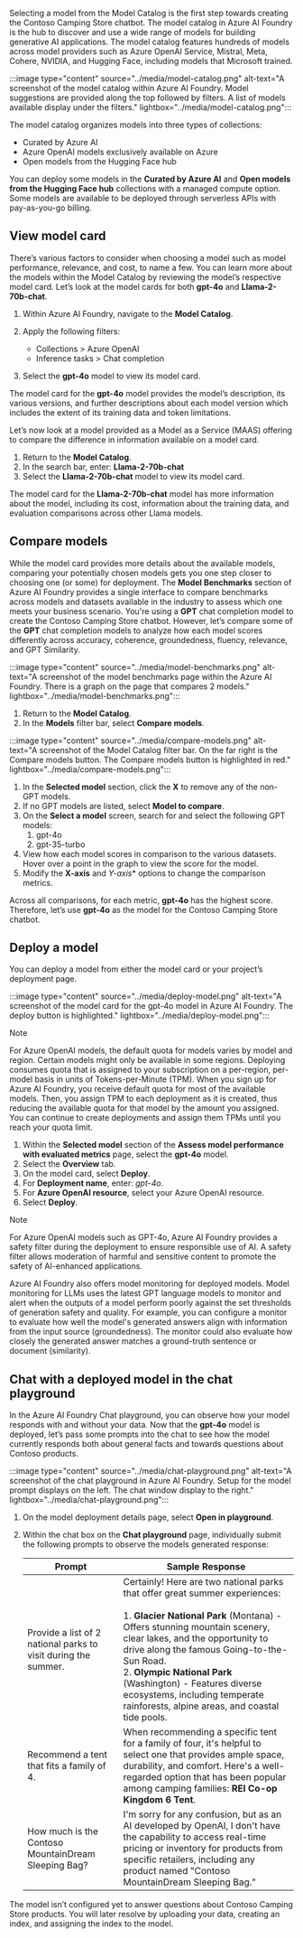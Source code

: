 Selecting a model from the Model Catalog is the first step towards creating the Contoso Camping Store chatbot. The model catalog in Azure AI Foundry is the hub to discover and use a wide range of models for building generative AI applications. The model catalog features hundreds of models across model providers such as Azure OpenAI Service, Mistral, Meta, Cohere, NVIDIA, and Hugging Face, including models that Microsoft trained.

:::image type="content" source="../media/model-catalog.png" alt-text="A screenshot of the model catalog within Azure AI Foundry. Model suggestions are provided along the top followed by filters. A list of models available display under the filters." lightbox="../media/model-catalog.png":::

The model catalog organizes models into three types of collections:
- Curated by Azure AI
- Azure OpenAI models exclusively available on Azure
- Open models from the Hugging Face hub

You can deploy some models in the **Curated by Azure AI** and **Open models from the Hugging Face hub** collections with a managed compute option. Some models are available to be deployed through serverless APIs with pay-as-you-go billing.

## View model card

There’s various factors to consider when choosing a model such as model performance, relevance, and cost, to name a few. You can learn more about the models within the Model Catalog by reviewing the model’s respective model card. Let’s look at the model cards for both **gpt-4o** and **Llama-2-70b-chat**.

1. Within Azure AI Foundry, navigate to the **Model Catalog**.
1. Apply the following filters:
    - Collections > Azure OpenAI
    - Inference tasks > Chat completion

1. Select the **gpt-4o** model to view its model card.

The model card for the **gpt-4o** model provides the model’s description, its various versions, and further descriptions about each model version which includes the extent of its training data and token limitations.

Let’s now look at a model provided as a Model as a Service (MAAS) offering to compare the difference in information available on a model card.

1. Return to the **Model Catalog**.
1. In the search bar, enter: **Llama-2-70b-chat**
1. Select the **Llama-2-70b-chat** model to view its model card.

The model card for the **Llama-2-70b-chat** model has more information about the model, including its cost, information about the training data, and evaluation comparisons across other Llama models.

## Compare models

While the model card provides more details about the available models, comparing your potentially chosen models gets you one step closer to choosing one (or some) for deployment. The **Model Benchmarks** section of Azure AI Foundry provides a single interface to compare benchmarks across models and datasets available in the industry to assess which one meets your business scenario. You're using a **GPT** chat completion model to create the Contoso Camping Store chatbot. However, let’s compare some of the **GPT** chat completion models to analyze how each model scores differently across accuracy, coherence, groundedness, fluency, relevance, and GPT Similarity.

:::image type="content" source="../media/model-benchmarks.png" alt-text="A screenshot of the model benchmarks page within the Azure AI Foundry. There is a graph on the page that compares 2 models." lightbox="../media/model-benchmarks.png":::

1. Return to the **Model Catalog**.
1. In the **Models** filter bar, select **Compare models**.

:::image type="content" source="../media/compare-models.png" alt-text="A screenshot of the Model Catalog filter bar. On the far right is the Compare models button. The Compare models button is highlighted in red." lightbox="../media/compare-models.png":::

1. In the **Selected model** section, click the **X** to remove any of the non-GPT models.
1. If no GPT models are listed, select **Model to compare**.
1. On the **Select a model** screen, search for and select the following GPT models:
    1. gpt-4o
    1. gpt-35-turbo
1. View how each model scores in comparison to the various datasets. Hover over a point in the graph to view the score for the model.
1. Modify the **X-axis** and *Y-axis** options to change the comparison metrics.

Across all comparisons, for each metric, **gpt-4o** has the highest score. Therefore, let’s use **gpt-4o** as the model for the Contoso Camping Store chatbot.

## Deploy a model

You can deploy a model from either the model card or your project’s deployment page.

:::image type="content" source="../media/deploy-model.png" alt-text="A screenshot of the model card for the gpt-4o model in Azure AI Foundry. The deploy button is highlighted." lightbox="../media/deploy-model.png":::

> [!NOTE]
> For Azure OpenAI models, the default quota for models varies by model and region. Certain models might only be available in some regions. Deploying consumes quota that is assigned to your subscription on a per-region, per-model basis in units of Tokens-per-Minute (TPM). When you sign up for Azure AI Foundry, you receive default quota for most of the available models. Then, you assign TPM to each deployment as it is created, thus reducing the available quota for that model by the amount you assigned. You can continue to create deployments and assign them TPMs until you reach your quota limit.

1. Within the **Selected model** section of the **Assess model performance with evaluated metrics** page, select the **gpt-4o** model.
1. Select the **Overview** tab.
1. On the model card, select **Deploy**.
1. For **Deployment name**, enter: *gpt-4o*.
1. For **Azure OpenAI resource**, select your Azure OpenAI resource.
1. Select **Deploy**.

> [!NOTE]
> For Azure OpenAI models such as GPT-4o, Azure AI Foundry provides a safety filter during the deployment to ensure responsible use of AI. A safety filter allows moderation of harmful and sensitive content to promote the safety of AI-enhanced applications.

Azure AI Foundry also offers model monitoring for deployed models. Model monitoring for LLMs uses the latest GPT language models to monitor and alert when the outputs of a model perform poorly against the set thresholds of generation safety and quality. For example, you can configure a monitor to evaluate how well the model's generated answers align with information from the input source (groundedness). The monitor could also evaluate how closely the generated answer matches a ground-truth sentence or document (similarity).

## Chat with a deployed model in the chat playground

In the Azure AI Foundry Chat playground, you can observe how your model responds with and without your data. Now that the **gpt-4o** model is deployed, let’s pass some prompts into the chat to see how the model currently responds both about general facts and towards questions about Contoso products.

:::image type="content" source="../media/chat-playground.png" alt-text="A screenshot of the chat playground in Azure AI Foundry. Setup for the model prompt displays on the left. The chat window display to the right." lightbox="../media/chat-playground.png":::

1. On the model deployment details page, select **Open in playground**.
1. Within the chat box on the **Chat playground** page, individually submit the following prompts to observe the models generated response:

    | Prompt | Sample Response |
    |----------|----------|
    | Provide a list of 2 national parks to visit during the summer.   | Certainly! Here are two national parks that offer great summer experiences: <br><br> 1. **Glacier National Park** (Montana) - Offers stunning mountain scenery, clear lakes, and the opportunity to drive along the famous Going-to-the-Sun Road. <br> 2. **Olympic National Park** (Washington) - Features diverse ecosystems, including temperate rainforests, alpine areas, and coastal tide pools.|
    |  Recommend a tent that fits a family of 4.    | When recommending a specific tent for a family of four, it's helpful to select one that provides ample space, durability, and comfort. Here's a well-regarded option that has been popular among camping families: **REI Co-op Kingdom 6 Tent**.   |
    |  How much is the Contoso MountainDream Sleeping Bag?    | I'm sorry for any confusion, but as an AI developed by OpenAI, I don't have the capability to access real-time pricing or inventory for products from specific retailers, including any product named "Contoso MountainDream Sleeping Bag."   |

The model isn’t configured yet to answer questions about Contoso Camping Store products. You will later resolve by uploading your data, creating an index, and assigning the index to the model.
